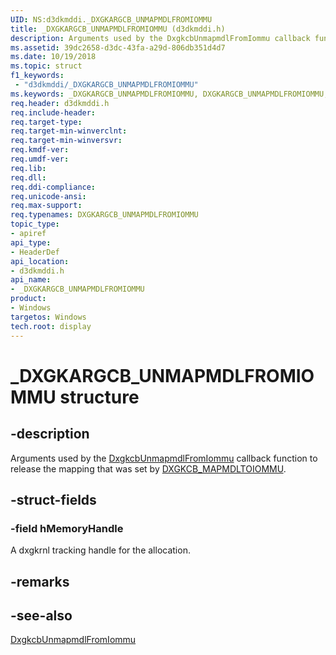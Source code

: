 ```yaml
---
UID: NS:d3dkmddi._DXGKARGCB_UNMAPMDLFROMIOMMU
title: _DXGKARGCB_UNMAPMDLFROMIOMMU (d3dkmddi.h)
description: Arguments used by the DxgkcbUnmapmdlFromIommu callback function to release the mapping that was set by DXGKCB_MAPMDLTOIOMMU.
ms.assetid: 39dc2658-d3dc-43fa-a29d-806db351d4d7
ms.date: 10/19/2018
ms.topic: struct
f1_keywords:
 - "d3dkmddi/_DXGKARGCB_UNMAPMDLFROMIOMMU"
ms.keywords: _DXGKARGCB_UNMAPMDLFROMIOMMU, DXGKARGCB_UNMAPMDLFROMIOMMU,
req.header: d3dkmddi.h
req.include-header:
req.target-type:
req.target-min-winverclnt:
req.target-min-winversvr:
req.kmdf-ver:
req.umdf-ver:
req.lib:
req.dll:
req.ddi-compliance:
req.unicode-ansi:
req.max-support:
req.typenames: DXGKARGCB_UNMAPMDLFROMIOMMU
topic_type:
- apiref
api_type:
- HeaderDef
api_location:
- d3dkmddi.h
api_name:
- _DXGKARGCB_UNMAPMDLFROMIOMMU
product: 
- Windows
targetos: Windows
tech.root: display
---
```


# _DXGKARGCB_UNMAPMDLFROMIOMMU structure

## -description

Arguments used by the [DxgkcbUnmapmdlFromIommu](nc-d3dkmddi-dxgkcb_unmapmdlfromiommu.md) callback function to release the mapping that was set by [DXGKCB_MAPMDLTOIOMMU](nc-d3dkmddi-dxgkcb_mapmdltoiommu.md).

## -struct-fields

### -field hMemoryHandle

A dxgkrnl tracking handle for the allocation.

## -remarks

## -see-also

[DxgkcbUnmapmdlFromIommu](nc-d3dkmddi-dxgkcb_unmapmdlfromiommu.md)
